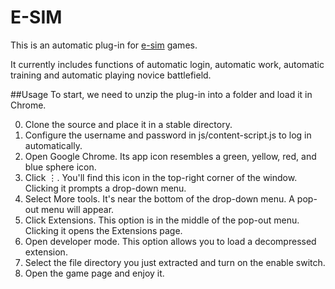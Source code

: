 # E-SIM 
This is an automatic plug-in for [e-sim](http://e-sim.org/) games.
 
It currently includes functions of automatic login, automatic work, automatic training and automatic playing novice battlefield.

##Usage
To start, we need to unzip the plug-in into a folder and load it in Chrome.

0. Clone the source and place it in a stable directory.
1. Configure the username and password in js/content-script.js to log in automatically.
3. Open Google Chrome. Its app icon resembles a green, yellow, red, and blue sphere icon. 
4. Click ⋮. You'll find this icon in the top-right corner of the window. Clicking it prompts a drop-down menu.
5. Select More tools. It's near the bottom of the drop-down menu. A pop-out menu will appear.
6. Click Extensions. This option is in the middle of the pop-out menu. Clicking it opens the Extensions page.
7. Open developer mode. This option allows you to load a decompressed extension.
8. Select the file directory you just extracted and turn on the enable switch.
9. Open the game page and enjoy it.

